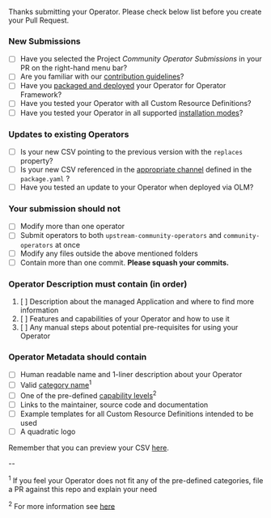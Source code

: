 Thanks submitting your Operator. Please check below list before you create your Pull Request.

### New Submissions

* [ ] Have you selected the Project *Community Operator Submissions* in your PR on the right-hand menu bar?
* [ ] Are you familiar with our [contribution guidelines](https://github.com/operator-framework/community-operators/blob/master/docs/contributing.md)?
* [ ] Have you [packaged and deployed](https://github.com/operator-framework/community-operators/blob/master/docs/testing-operators.md) your Operator for Operator Framework?
* [ ] Have you tested your Operator with all Custom Resource Definitions?
* [ ] Have you tested your Operator in all supported [installation modes](https://github.com/operator-framework/operator-lifecycle-manager/blob/master/Documentation/design/building-your-csv.md#operator-metadata)?

### Updates to existing Operators

* [ ] Is your new CSV pointing to the previous version with the `replaces` property?
* [ ] Is your new CSV referenced in the [appropriate channel](https://github.com/operator-framework/community-operators/blob/master/docs/contributing.md#bundle-format) defined in the `package.yaml` ?
* [ ] Have you tested an update to your Operator when deployed via OLM?

### Your submission should not

* [ ] Modify more than one operator
* [ ] Submit operators to both `upstream-community-operators` and `community-operators` at once
* [ ] Modify any files outside the above mentioned folders
* [ ] Contain more than one commit. **Please squash your commits.**

### Operator Description must contain (in order)

1. [ ] Description about the managed Application and where to find more information
2. [ ] Features and capabilities of your Operator and how to use it
3. [ ] Any manual steps about potential pre-requisites for using your Operator

### Operator Metadata should contain

* [ ] Human readable name and 1-liner description about your Operator
* [ ] Valid [category name](https://github.com/operator-framework/community-operators/blob/master/docs/required-fields.md#categories)<sup>1</sup>
* [ ] One of the pre-defined [capability levels](https://github.com/operator-framework/operator-courier/blob/4d1a25d2c8d52f7de6297ec18d8afd6521236aa2/operatorcourier/validate.py#L556)<sup>2</sup>
* [ ] Links to the maintainer, source code and documentation
* [ ] Example templates for all Custom Resource Definitions intended to be used
* [ ] A quadratic logo

Remember that you can preview your CSV [here](https://operatorhub.io/preview).

--

<sup>1</sup> If you feel your Operator does not fit any of the pre-defined categories, file a PR against this repo and explain your need

<sup>2</sup> For more information see [here](https://github.com/operator-framework/operator-sdk/blob/master/doc/images/operator-capability-level.svg)

